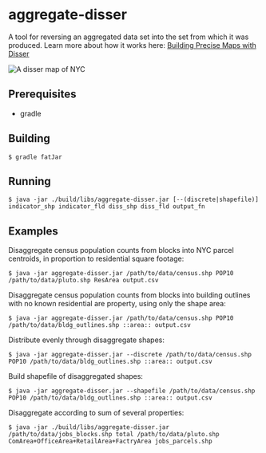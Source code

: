 aggregate-disser
================

A tool for reversing an aggregated data set into the set from which it was produced. Learn more about how it works here: [Building Precise Maps with Disser](http://conveyal.com/blog/2014/04/08/aggregate-disser/)

![A disser map of NYC](http://conveyal.com/img/disser/fig007.png)

## Prerequisites

* gradle

## Building

    $ gradle fatJar
    
## Running

    $ java -jar ./build/libs/aggregate-disser.jar [--(discrete|shapefile)] indicator_shp indicator_fld diss_shp diss_fld output_fn
    
## Examples

Disaggregate census population counts from blocks into NYC parcel centroids, in proportion to residential square footage:
    
    $ java -jar aggregate-disser.jar /path/to/data/census.shp POP10 /path/to/data/pluto.shp ResArea output.csv
    
Disaggregate census population counts from blocks into building outlines with no known residential are property, using only the shape area:

    $ java -jar aggregate-disser.jar /path/to/data/census.shp POP10 /path/to/data/bldg_outlines.shp ::area:: output.csv
    
Distribute evenly through disaggregate shapes:

    $ java -jar aggregate-disser.jar --discrete /path/to/data/census.shp POP10 /path/to/data/bldg_outlines.shp ::area:: output.csv
    
Build shapefile of disaggregated shapes:

    $ java -jar aggregate-disser.jar --shapefile /path/to/data/census.shp POP10 /path/to/data/bldg_outlines.shp ::area:: output.csv
    
Disaggregate according to sum of several properties:

    $ java -jar ./build/libs/aggregate-disser.jar /path/to/data/jobs_blocks.shp total /path/to/data/pluto.shp ComArea+OfficeArea+RetailArea+FactryArea jobs_parcels.shp
